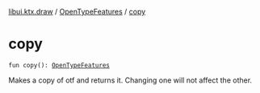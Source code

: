 [libui.ktx.draw](../README.md) / [OpenTypeFeatures](README.md) / [copy](copy.md)

# copy

`fun copy(): `[`OpenTypeFeatures`](README.md)

Makes a copy of otf and returns it. Changing one will not affect the other.
